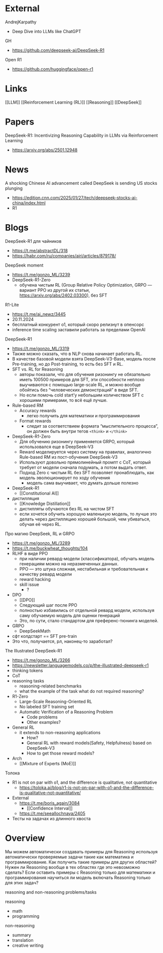 
# External

AndrejKarpathy
- Deep Dive into LLMs like ChatGPT

GH
- https://github.com/deepseek-ai/DeepSeek-R1


Open R1
- https://github.com/huggingface/open-r1

# Links

[[LLM]]
[[Reinforcement Learning (RL)]]
[[Reasoning]]
[[DeepSeek]]

# Papers

DeepSeek-R1: Incentivizing Reasoning Capability in LLMs via Reinforcement Learning
- https://arxiv.org/abs/2501.12948

# News

A shocking Chinese AI advancement called DeepSeek is sending US stocks plunging
- https://edition.cnn.com/2025/01/27/tech/deepseek-stocks-ai-china/index.html
- R1

# Blogs

DeepSeek-R1 для чайников
- https://t.me/abstractDL/318
- https://habr.com/ru/companies/airi/articles/879178/


DeepSeek moment
- https://t.me/gonzo_ML/3239
- DeepSeek-R1-Zero
	- обучена чистым RL (Group Relative Policy Optimization, GRPO — вариант PPO из другой их статьи, https://arxiv.org/abs/2402.03300), без SFT

R1-Lite
- https://t.me/ai_newz/3445
- 20.11.2024
- бесплатный конкурент o1, который скоро релизнут в опенсорс
- inference time scaling заставили работать за пределами OpenAI

DeepSeek-R1
- https://t.me/gonzo_ML/3319
- Также можно сказать, что в NLP снова начинает работать RL.
- В качестве базовой модели взята DeepSeek-V3-Base, модель после Pre-training, но до Post-training, то есть без SFT и RL.
- SFT vs. RL for Reasoning
	- авторы показали, что для обучения ризонингу не обязательно иметь 100500 примеров для SFT, эти способности неплохо выучиваются с помощью large-scale RL, и можно вообще обойтись без “человеческих демонстраций” в виде SFT.
	- Но если помочь cold start’у небольшим количеством SFT с хорошими примерами, то всё ещё лучше.
- Rule-based RM
	- Accuracy rewards
		- легко получить для математики и программирования
	- Format rewards
		- следит за соответствием формата “мыслительного процесса”, он должен быть внутри тегов `<think>` и `</think>`
- DeepSeek-R1-Zero
	- Для обучению ризонингу применяется GRPO, который использовался еще в DeepSeek-V3
	- Reward моделируется через систему на правилах, аналогично Rule-based RM из пост-обучения DeepSeek-V3
	- Используют довольно прямолинейный промпт с CoT, который требует от модели сначала подумать, а потом выдать ответ.
	- Подход Zero с чистым RL без SFT позволяет пронаблюдать, как модель эволюционирует по ходу обучения
		- модель сама выучивает, что думать дольше полезно
- DeepSeek-R1
	- [[Constitutional AI]]
- дистилляция
	- [[Knowledge Distillation]]
	- дистилляты обучаются без RL на чистом SFT
	- если хочется обучить хорошую маленькую модель, то лучше это делать через дистилляцию хорошей большой, чем убиваться, обучая её через RL.


Про магию DeepSeek, RL и GRPO
- https://t.me/gonzo_ML/3289
- https://t.me/buckwheat_thoughts/104
- RLHF в виде PPO
	- при наличии ревард-модели (классификатора), обучать модель генерациям можно на неразмеченных данных.
	- PPO — это штука сложная, нестабильная и требовательная к качеству ревард модели
	- reward hacking
	- skill issue
		- ?
- DPO
	- [[DPO]]
	- Следующий шаг после PPO
	- полностью избавились от отдельной ревард модели, используя саму обучаемую модель для оценки генераций
	- Это, по сути, стало стандартом для преференс-тюнинга моделей.
- GRPO
	- DeepSeekMath
- сфт колдстарт == SFT pre-train
- Это что, получается, рл, наконец-то заработал?


The Illustrated DeepSeek-R1
- https://t.me/gonzo_ML/3266
- https://newsletter.languagemodels.co/p/the-illustrated-deepseek-r1
- thinking tokens
- CoT
- reasoning tasks
	- reasoning-related benchmarks
	- what the example of the task what do not required reasoning?
- R1-Zero
	- Large-Scale Reasoning-Oriented RL
	- No labeled SFT training set
	- Automatic Verification of a Reasoning Problem
		- Code problems
		- Other examples?
- General RL
	- it extends to non-reasoning applications
		- How?
		- General RL with reward models(Safety, Helpfulness) based on DeepSeek-V3
		- How to get those reward models?
- Arch
	- [[Mixture of Experts (MoE)]]


Толока
- R1 is not on par with o1, and the difference is qualitative, not quantitative
	- https://toloka.ai/blog/r1-is-not-on-par-with-o1-and-the-difference-is-qualitative-not-quantitative/
- External
	- https://t.me/boris_again/3084
		- [[Confidence Interval]]
	- https://t.me/seeallochnaya/2405
- Тесты на задачах из длинного хвоста

# Overview

Мы можем автоматически создавать примеры для Reasoning используя автоматически проверяемые задачи такие как математика и программирование. 
Как получить такие примеры для других областей? 
Нужен ли Reasoning вообще в тех областях где это невозможно сделать?
Если оставить примеры с Reasoning только для математики и программирования научиться ли модель включать Reasoning только для этих задач?

reasoning and non-reasoning problems/tasks

reasoning
- math
- programming

non-reasoning
- summary
- translation
- creative writing